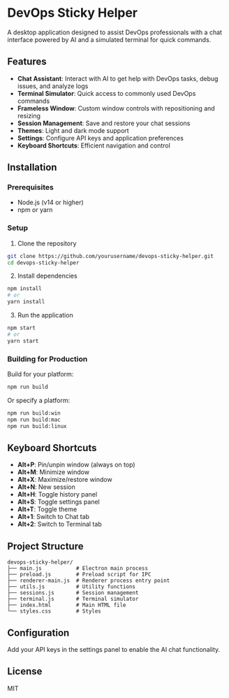 # DevOps Sticky Helper

A desktop application designed to assist DevOps professionals with a chat interface powered by AI and a simulated terminal for quick commands.

## Features

- **Chat Assistant**: Interact with AI to get help with DevOps tasks, debug issues, and analyze logs
- **Terminal Simulator**: Quick access to commonly used DevOps commands
- **Frameless Window**: Custom window controls with repositioning and resizing
- **Session Management**: Save and restore your chat sessions
- **Themes**: Light and dark mode support
- **Settings**: Configure API keys and application preferences
- **Keyboard Shortcuts**: Efficient navigation and control

## Installation

### Prerequisites

- Node.js (v14 or higher)
- npm or yarn

### Setup

1. Clone the repository

```bash
git clone https://github.com/yourusername/devops-sticky-helper.git
cd devops-sticky-helper
```

2. Install dependencies

```bash
npm install
# or
yarn install
```

3. Run the application

```bash
npm start
# or
yarn start
```

### Building for Production

Build for your platform:

```bash
npm run build
```

Or specify a platform:

```bash
npm run build:win
npm run build:mac
npm run build:linux
```

## Keyboard Shortcuts

- **Alt+P**: Pin/unpin window (always on top)
- **Alt+M**: Minimize window
- **Alt+X**: Maximize/restore window
- **Alt+N**: New session
- **Alt+H**: Toggle history panel
- **Alt+S**: Toggle settings panel
- **Alt+T**: Toggle theme
- **Alt+1**: Switch to Chat tab
- **Alt+2**: Switch to Terminal tab

## Project Structure

```
devops-sticky-helper/
├── main.js           # Electron main process
├── preload.js        # Preload script for IPC
├── renderer-main.js  # Renderer process entry point
├── utils.js          # Utility functions
├── sessions.js       # Session management
├── terminal.js       # Terminal simulator
├── index.html        # Main HTML file
└── styles.css        # Styles
```

## Configuration

Add your API keys in the settings panel to enable the AI chat functionality.

## License

MIT
